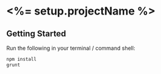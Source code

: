 # <%= setup.projectName %>

## Getting Started

Run the following in your terminal / command shell:

```bash
npm install
grunt
```
